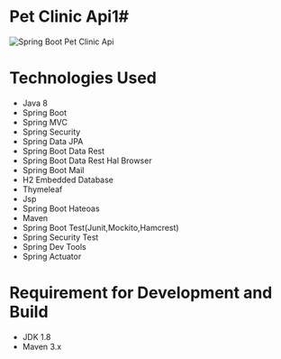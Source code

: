 # Pet Clinic Api1#

![Spring Boot Pet Clinic Api](https://www.azilen.com/blog/wp-content/uploads/2016/04/everything-must-know-spring-boot-application-scratch_12.jpg "Spring Boot Pet Clinic Api")

# Technologies Used
- Java 8
- Spring Boot
- Spring MVC
- Spring Security
- Spring Data JPA
- Spring Boot Data Rest
- Spring Boot Data Rest Hal Browser
- Spring Boot Mail
- H2 Embedded Database
- Thymeleaf
- Jsp
- Spring Boot Hateoas
- Maven
- Spring Boot Test(Junit,Mockito,Hamcrest)
- Spring Security Test
- Spring Dev Tools
- Spring Actuator

# Requirement for Development and Build
- JDK 1.8
- Maven 3.x


